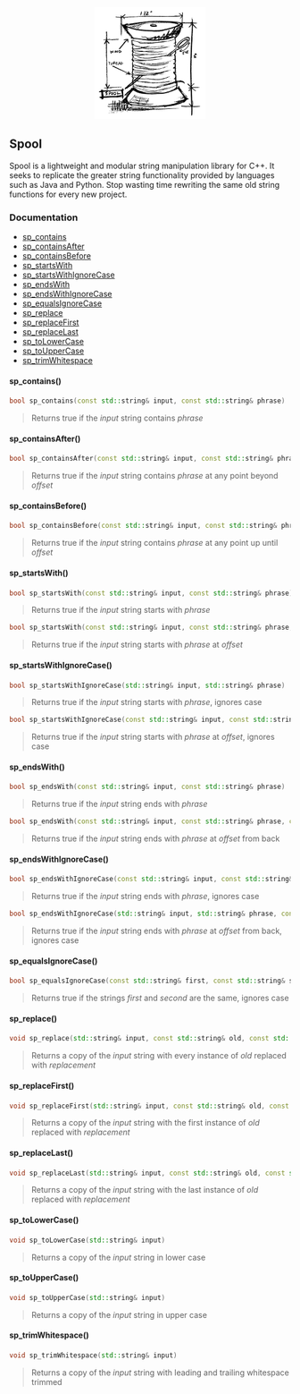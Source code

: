 <p align="center">
    <img height="200" width="200" src="https://github.com/nickcharles/Spool/blob/master/spool.png">
</p>

## Spool 

Spool is a lightweight and modular string manipulation library for C++. It seeks to replicate the greater string functionality provided by languages such as Java and Python. Stop wasting time rewriting the same old string functions for every new project.

### Documentation

- [sp_contains](https://github.com/nickcharles/Spool#sp_contains)
- [sp_containsAfter](https://github.com/nickcharles/Spool#sp_containsafter)
- [sp_containsBefore](https://github.com/nickcharles/Spool#sp_containsbefore)
- [sp_startsWith](https://github.com/nickcharles/Spool#sp_startswith)
- [sp_startsWithIgnoreCase](https://github.com/nickcharles/Spool#sp_startswithignorecase)
- [sp_endsWith](https://github.com/nickcharles/Spool#sp_endswith)
- [sp_endsWithIgnoreCase](https://github.com/nickcharles/Spool#sp_endswithignorecase)
- [sp_equalsIgnoreCase](https://github.com/nickcharles/Spool#sp_equalsignorecase)
- [sp_replace](https://github.com/nickcharles/Spool#sp_replace)
- [sp_replaceFirst](https://github.com/nickcharles/Spool#sp_replacefirst)
- [sp_replaceLast](https://github.com/nickcharles/Spool#sp_replacelast)
- [sp_toLowerCase](https://github.com/nickcharles/Spool#sp_tolowercase)
- [sp_toUpperCase](https://github.com/nickcharles/Spool#sp_touppercase)
- [sp_trimWhitespace](https://github.com/nickcharles/Spool#sp_trimwhitespace)


#### sp_contains()
```C++
bool sp_contains(const std::string& input, const std::string& phrase)
```
> Returns true if the *input* string contains *phrase*


#### sp_containsAfter()
```C++
bool sp_containsAfter(const std::string& input, const std::string& phrase, const std::size_t offset)
```
> Returns true if the *input* string contains *phrase* at any point beyond *offset*


#### sp_containsBefore()
```C++
bool sp_containsBefore(const std::string& input, const std::string& phrase, const std::size_t offset)
```
> Returns true if the *input* string contains *phrase* at any point up until *offset*

#### sp_startsWith()
```C++
bool sp_startsWith(const std::string& input, const std::string& phrase)
```
> Returns true if the *input* string starts with *phrase*

```C++
bool sp_startsWith(const std::string& input, const std::string& phrase, const std::size_t offset)
```
> Returns true if the *input* string starts with *phrase* at *offset*


#### sp_startsWithIgnoreCase()
```C++
bool sp_startsWithIgnoreCase(std::string& input, std::string& phrase)
```
> Returns true if the *input* string starts with *phrase*, ignores case

```C++
bool sp_startsWithIgnoreCase(const std::string& input, const std::string& phrase, const std::size_t offset)
```
> Returns true if the *input* string starts with *phrase* at *offset*, ignores case


#### sp_endsWith()
```C++
bool sp_endsWith(const std::string& input, const std::string& phrase)
```
> Returns true if the *input* string ends with *phrase*

```C++
bool sp_endsWith(const std::string& input, const std::string& phrase, const std::size_t offset)
```
> Returns true if the *input* string ends with *phrase* at *offset* from back


#### sp_endsWithIgnoreCase()
```C++
bool sp_endsWithIgnoreCase(const std::string& input, const std::string& phrase)
```
> Returns true if the *input* string ends with *phrase*, ignores case

```C++
bool sp_endsWithIgnoreCase(std::string& input, std::string& phrase, const std::size_t offset)
```
> Returns true if the *input* string ends with *phrase* at *offset* from back, ignores case


#### sp_equalsIgnoreCase()
```C++
bool sp_equalsIgnoreCase(const std::string& first, const std::string& second)
```
> Returns true if the strings *first* and *second* are the same, ignores case


#### sp_replace()
```C++
void sp_replace(std::string& input, const std::string& old, const std::string& replacement)
```
> Returns a copy of the *input* string with every instance of *old* replaced with *replacement*


#### sp_replaceFirst()
```C++
void sp_replaceFirst(std::string& input, const std::string& old, const std::string& replacement)
```
> Returns a copy of the *input* string with the first instance of *old* replaced with *replacement*


#### sp_replaceLast()
```C++
void sp_replaceLast(std::string& input, const std::string& old, const std::string& replacement)
```
> Returns a copy of the *input* string with the last instance of *old* replaced with *replacement*


#### sp_toLowerCase()
```C++
void sp_toLowerCase(std::string& input)
```
> Returns a copy of the *input* string in lower case


#### sp_toUpperCase()
```C++
void sp_toUpperCase(std::string& input)
```
> Returns a copy of the *input* string in upper case


#### sp_trimWhitespace()
```C++
void sp_trimWhitespace(std::string& input)
```
> Returns a copy of the *input* string with leading and trailing whitespace trimmed